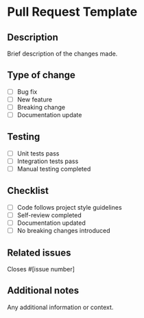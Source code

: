 # Pull Request Template

## Description
Brief description of the changes made.

## Type of change
- [ ] Bug fix
- [ ] New feature
- [ ] Breaking change
- [ ] Documentation update

## Testing
- [ ] Unit tests pass
- [ ] Integration tests pass
- [ ] Manual testing completed

## Checklist
- [ ] Code follows project style guidelines
- [ ] Self-review completed
- [ ] Documentation updated
- [ ] No breaking changes introduced

## Related issues
Closes #[issue number]

## Additional notes
Any additional information or context.
